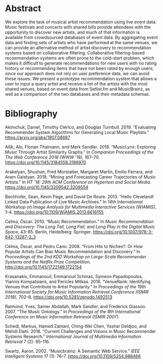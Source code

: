 # Abstract

We explore the task of musical artist recommendation using live event data. Music festivals and concerts with shared bills provide attendees with the opportunity to discover new artists, and much of that information is available from crowdsourced databases of event data. By aggregating event data and finding sets of artists who have performed at the same venues, we can provide an alternative method of artist discovery to recommendation systems based on collaborative filtering. Collaborative filtering-based recommendation systems are often prone to the cold-start problem, which makes it difficult to generate recommendations for new users with no rating history or recommending items that have not been rated by enough users; since our approach does not rely on user preference data, we can avoid these issues. We present a prototype recommendation system that allows a user to input a query artist and receive a list of the artists with the most shared venues, based on event data from Setlist.fm and MusicBrainz, as well as a comparison of the two databases and their metadata schemas.

# Bibliography

Akimchuk, Daniel, Timothy Clerico, and Douglas Turnbull. 2019. “Evaluating Recommender System Algorithms for Generating Local Music Playlists.” https://arxiv.org/abs/1907.08687

Allik, Alo, Florian Thalmann, and Mark Sandler. 2018. “MusicLynx: Exploring Music Through Artist Similarity Graphs.” In *Companion Proceedings of the The Web Conference 2018 (WWW ’18)*, 167–70. https://doi.org/10.1145/3184558.3186970

Arakelyan, Shushan,  Fred Morstatter, Margaret Martin, Emilio Ferrara, and Aram Galstyan. 2018. “Mining and Forecasting Career Trajectories of Music Artists.” In *HT ’18: 29th ACM Conference on Hypertext and Social Media*. https://doi.org/10.1145/3209542.3209554

Bechhofer, Sean, Kevin Page, and David De Roure. 2013. “Hello Cleveland! Linked Data Publication of Live Music Archives.” In *14th International Workshop on Image Analysis for Multimedia Interactive Services (WIAMIS)*, 1–4. https://doi.org/10.1109/WIAMIS.2013.6616155

Celma, Òscar. 2010. “Music Recommendation.” In *Music Recommendation and Discovery: The Long Tail, Long Fail, and Long Play in the Digital Music Space*, 43–85. Berlin, Heidelberg: Springer. https://doi.org/10.1007/978-3-642-13287-2_3

Celma, Òscar, and Pedro Cano. 2008. “From Hits to Niches?: Or How Popular Artists Can Bias Music Recommendation and Discovery.” In *Proceedings of the 2nd KDD Workshop on Large-Scale Recommender Systems and the Netflix Prize Competition*. http://doi.org/10.1145/1722149.1722154

Krasanakis, Emmanouil, Emmanouil Schinas, Symeon Papadopoulos, Yiannis Kompatsiaris, and Pericles Mitkas. 2018. “VenueRank: Identifying Venues that Contribute to Artist Popularity.” In *Proceedings of the 19th International Society for Music Information Retrieval Conference (ISMIR 2018)*, 702–8. https://doi.org/10.5281/zenodo.1492513

Raimond, Yves, Samer Abdallah, Mark Sandler, and Frederick Giasson. 2007. “The Music Ontology.” In *Proceedings of the 8th International Conference on Music Information Retrieval (ISMIR 2007)*. 

Schedl, Markus, Hamed Zamani, Ching-Wei Chen, Yashar Deldjoo, and Mehdi Elahi. 2018. “Current Challenges and Visions in Music Recommender Systems Research.” *International Journal of Multimedia Information Retrieval* 7 (2): 95–116.

Swartz, Aaron. 2002. “Musicbrainz: A Semantic Web Service.” *IEEE Intelligent Systems* 17 (1): 76–7. https://doi.org/10.1109/5254.988466
